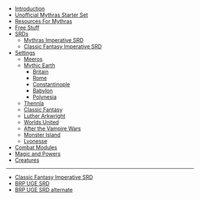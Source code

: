 - [Introduction](README.md)
- [Unofficial Mythras Starter Set](0002_Characters.md)
- [Resources For Mythras](0003_Skills.md)
- [Free Stuff](0004_Game_System.md)
- [SRDs](0005_Combat.md)
    - [Mythras Imperative SRD](https://srd.mythras.net)
    - [Classic Fantasy Imperative SRD](https://cfi-srd.mythras.net)
- [Settings](0006_Vehicles.md)
    - [Meeros]()
    - [Mythic Earth]()
        - [Britain]()
        - [Rome]()
        - [Constantinople]()
        - [Babylon]()
        - [Polynesia]()
    - [Thennla]()
    - [Classic Fantasy]()
    - [Luther Arkwright]()
    - [Worlds United]()
    - [After the Vampire Wars]()
    - [Monster Island]()
    - [Lyonesse]()
- [Combat Modules]()
- [Magic and Powers](0007_Magic.md)
- [Creatures](0008_Creatures.md)
---
- [Classic Fantasy Imperative SRD](https://cfi-srd.mythras.net)
- [BRP UGE SRD](https://brpugesrd.xyz)
- [BRP UGE SRD alternate](https://bruge.us/rules/srd/)
